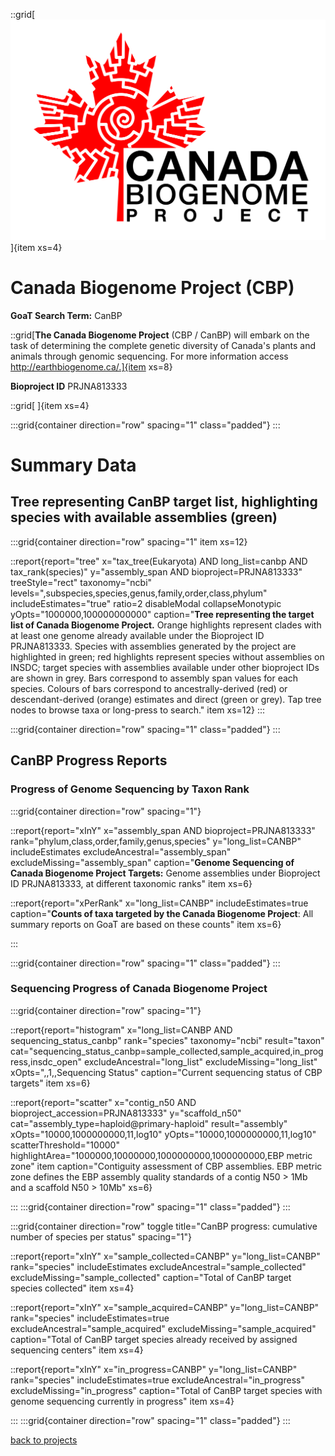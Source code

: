 
::grid[![GoaT](/static/images/CanBP.png)]{item xs=4}

# Canada Biogenome Project (CBP)
**GoaT Search Term:** CanBP


::grid[**The Canada Biogenome Project** (CBP / CanBP) will embark on the task of determining the complete genetic diversity of Canada's plants and animals through genomic sequencing. For more information access http://earthbiogenome.ca/.]{item xs=8}

**Bioproject ID** PRJNA813333

::grid[ ]{item xs=4}


:::grid{container direction="row" spacing="1" class="padded"}
:::

# Summary Data

## Tree representing CanBP target list, highlighting species with available assemblies (green)

:::grid{container direction="row" spacing="1" item xs=12}

::report{report="tree" x="tax_tree(Eukaryota) AND long_list=canbp AND tax_rank(species)" y="assembly_span AND bioproject=PRJNA813333" treeStyle="rect" taxonomy="ncbi" levels=",subspecies,species,genus,family,order,class,phylum" includeEstimates="true" ratio=2 disableModal collapseMonotypic yOpts="1000000,100000000000" caption="**Tree representing the target list of Canada Biogenome Project.** Orange highlights represent clades with at least one genome already available under the Bioproject ID PRJNA813333. Species with assemblies generated by the project are highlighted in green; red highlights represent species without assemblies on INSDC; target species with assemblies available under other bioproject IDs are shown in grey. Bars correspond to assembly span values for each species. Colours of bars correspond to ancestrally-derived (red) or descendant-derived (orange) estimates and direct (green or grey). Tap tree nodes to browse taxa or long-press to search." item xs=12}
:::


:::grid{container direction="row" spacing="1" class="padded"}
:::

## CanBP Progress Reports
### Progress of Genome Sequencing by Taxon Rank
:::grid{container direction="row" spacing="1"}

::report{report="xInY" x="assembly_span AND bioproject=PRJNA813333" rank="phylum,class,order,family,genus,species" y="long_list=CANBP" includeEstimates excludeAncestral="assembly_span" excludeMissing="assembly_span" caption="**Genome Sequencing of Canada Biogenome Project Targets:** Genome assemblies under Bioproject ID PRJNA813333, at different taxonomic ranks" item xs=6}

::report{report="xPerRank" x="long_list=CANBP" includeEstimates=true caption="**Counts of taxa targeted by the Canada Biogenome Project**: All summary reports on GoaT are based on these counts" item xs=6}

:::

:::grid{container direction="row" spacing="1" class="padded"}
:::

### Sequencing Progress of Canada Biogenome Project

:::grid{container direction="row" spacing="1"}

::report{report="histogram" x="long_list=CANBP AND sequencing_status_canbp" rank="species" taxonomy="ncbi" result="taxon" cat="sequencing_status_canbp=sample_collected,sample_acquired,in_progress,insdc_open" excludeAncestral="long_list" excludeMissing="long_list" xOpts=",,1,,Sequencing Status" caption="Current sequencing status of CBP targets" item xs=6}

::report{report="scatter" x="contig_n50 AND bioproject_accession=PRJNA813333" y="scaffold_n50" cat="assembly_type=haploid@primary-haploid" result="assembly" xOpts="10000,1000000000,11,log10" yOpts="10000,1000000000,11,log10" scatterThreshold="10000" highlightArea="1000000,10000000,1000000000,1000000000,EBP metric zone" item caption="Contiguity assessment of CBP assemblies. EBP metric zone defines the EBP assembly quality standards of a contig N50 > 1Mb and a scaffold N50 > 10Mb" xs=6}

:::
:::grid{container direction="row" spacing="1" class="padded"}
:::


:::grid{container direction="row" toggle title="CanBP progress: cumulative number of species per status" spacing="1"}

::report{report="xInY" x="sample_collected=CANBP" y="long_list=CANBP" rank="species" includeEstimates excludeAncestral="sample_collected" excludeMissing="sample_collected" caption="Total of CanBP target species collected" item xs=4}

::report{report="xInY" x="sample_acquired=CANBP" y="long_list=CANBP" rank="species" includeEstimates=true excludeAncestral="sample_acquired" excludeMissing="sample_acquired" caption="Total of CanBP target species already received by assigned sequencing centers" item xs=4}

::report{report="xInY" x="in_progress=CANBP" y="long_list=CANBP" rank="species" includeEstimates=true excludeAncestral="in_progress" excludeMissing="in_progress" caption="Total of CanBP target species with genome sequencing currently in progress" item xs=4}

:::
:::grid{container direction="row" spacing="1" class="padded"}
:::



[back to projects](/projects)
